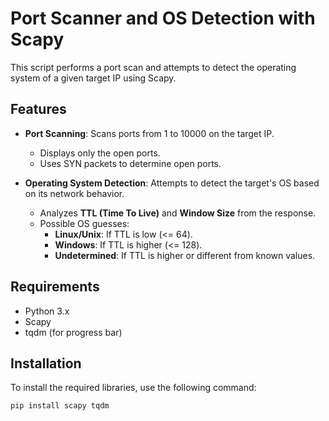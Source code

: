 # Port Scanner and OS Detection with Scapy

This script performs a port scan and attempts to detect the operating system of a given target IP using Scapy.

## Features
- **Port Scanning**: Scans ports from 1 to 10000 on the target IP.
  - Displays only the open ports.
  - Uses SYN packets to determine open ports.
  
- **Operating System Detection**: Attempts to detect the target's OS based on its network behavior.
  - Analyzes **TTL (Time To Live)** and **Window Size** from the response.
  - Possible OS guesses:
    - **Linux/Unix**: If TTL is low (<= 64).
    - **Windows**: If TTL is higher (<= 128).
    - **Undetermined**: If TTL is higher or different from known values.

## Requirements
- Python 3.x
- Scapy
- tqdm (for progress bar)

## Installation
To install the required libraries, use the following command:
```bash
pip install scapy tqdm
